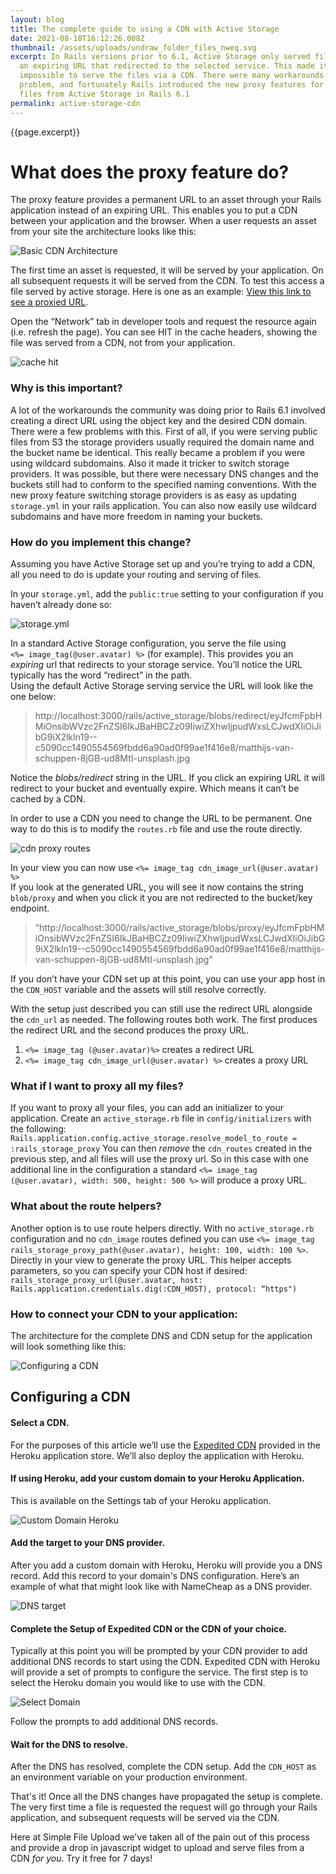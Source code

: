 ```yaml
---
layout: blog
title: The complete guide to using a CDN with Active Storage
date: 2021-08-18T16:12:26.008Z
thumbnail: /assets/uploads/undraw_folder_files_nweq.svg
excerpt: In Rails versions prior to 6.1, Active Storage only served files from
  an expiring URL that redirected to the selected service. This made it
  impossible to serve the files via a CDN. There were many workarounds to this
  problem, and fortunately Rails introduced the new proxy features for serving
  files from Active Storage in Rails 6.1
permalink: active-storage-cdn
---
```


{{page.excerpt}}
# What does the proxy feature do?

The proxy feature provides a permanent URL to an asset through your Rails application instead of an expiring URL. This enables you to put a CDN between your application and the browser. When a user requests an asset from your site the architecture looks like this: 

![Basic CDN Architecture](/assets/uploads/basic_cdn_architecture_screenshot.png)

The first time an asset is requested, it will be served by your application. On all subsequent requests it will be served from the CDN. To test this access a file served by active storage. Here is one as an example: [View this link to see a proxied URL](https://test.files-simplefileupload.com/static/blobs/proxy/eyJfcmFpbHMiOnsibWVzc2FnZSI6IkJBaHBBbGt2IiwiZXhwIjpudWxsLCJwdXIiOiJibG9iX2lkIn19--724f7dbc977e981a72a0dda21206a083d92b24ef/bruno-cervera-eOf0PO0FX6o-unsplash.jpg).

Open the “Network” tab in developer tools and request the resource again (i.e. refresh the page). You can see HIT in the cache headers, showing the file was served from a CDN, not from your application. 

![cache hit](/assets/uploads/cache_hit.png)

### Why is this important?

A lot of the workarounds the community was doing prior to Rails 6.1 involved creating a direct URL using the object key and the desired CDN domain. There were a few problems with this. First of all, if you were serving public files from S3 the storage providers usually required the domain name and the bucket name be identical. This really became a problem if you were using wildcard subdomains. Also it made it tricker to switch storage providers. It was possible, but there were necessary DNS changes and the buckets still had to conform to the specified naming conventions. With the new proxy feature switching storage providers is as easy as updating `storage.yml` in your rails application. You can also now easily use wildcard subdomains and have more freedom in naming your buckets.

### How do you implement this change?

Assuming you have Active Storage set up and you’re trying to add a CDN, all you need to do is update your routing and serving of files. 

In your `storage.yml`, add the `public:true` setting to your configuration if you haven’t already done so: 

![storage.yml](/assets/uploads/storageyml_screenshot.png)

In a standard Active Storage configuration, you serve the file using <br>
`<%= image_tag(@user.avatar) %>` (for example). This provides you an *expiring* url that redirects to your storage service. You’ll notice the URL typically has the word “redirect” in the path. <br>
Using the default Active Storage serving service the URL will look like the one below: <br>
> http://localhost:3000/rails/active_storage/blobs/redirect/eyJfcmFpbHMiOnsibWVzc2FnZSI6IkJBaHBCZz09IiwiZXhwIjpudWxsLCJwdXIiOiJibG9iX2lkIn19--c5090cc1490554569fbdd6a90ad0f99ae1f416e8/matthijs-van-schuppen-8jGB-ud8MtI-unsplash.jpg

Notice the *blobs/redirect* string in the URL. If you click an expiring URL it will redirect to your bucket and eventually expire. Which means it can’t be cached by a CDN.

In order to use a CDN you need to change the URL to be permanent. One way to do this is to modify the `routes.rb` file and use the route directly. 

![cdn proxy routes](/assets/uploads/cdn_routes_screenshot.png)

In your view you can now use `<%= image_tag cdn_image_url(@user.avatar) %>` <br>
If you look at the generated URL, you will see it now contains the string `blob/proxy` and when you click it you are not redirected to the bucket/key endpoint. 

> “http://localhost:3000/rails/active_storage/blobs/proxy/eyJfcmFpbHMiOnsibWVzc2FnZSI6IkJBaHBCZz09IiwiZXhwIjpudWxsLCJwdXIiOiJibG9iX2lkIn19--c5090cc1490554569fbdd6a90ad0f99ae1f416e8/matthijs-van-schuppen-8jGB-ud8MtI-unsplash.jpg"

If you don’t have your CDN set up at this point, you can use your app host in the `CDN_HOST` variable and the assets will still resolve correctly. 

With the setup just described you can still use the redirect URL alongside the `cdn_url` as needed. The following routes both work. The first produces the redirect URL and the second produces the proxy URL.  

1. `<%= image_tag (@user.avatar)%>` creates a redirect URL
2. `<%= image_tag cdn_image_url(@user.avatar) %>` creates a proxy URL

### What if I want to proxy all my files?

If you want to proxy all your files, you can add an initializer to your application. 
Create an `active_storage.rb` file in `config/initializers` with the following:
`Rails.application.config.active_storage.resolve_model_to_route = :rails_storage_proxy` 
You can then *remove* the `cdn_routes` created in the previous step, and all files will use the proxy url. So in this case with one additional line in the configuration a standard `<%= image_tag (@user.avatar), width: 500, height: 500 %>` will produce a proxy URL. 

### What about the route helpers?

Another option is to use route helpers directly. With no `active_storage.rb` configuration and no `cdn_image` routes defined you can use `<%= image_tag rails_storage_proxy_path(@user.avatar), height: 100, width: 100 %>`. Directly in your view to generate the proxy URL. This helper accepts parameters, so you can specify your CDN host if desired: `rails_storage_proxy_url(@user.avatar, host:  Rails.application.credentials.dig(:CDN_HOST), protocol: “https")`

### How to connect your CDN to your application:

The architecture for the complete DNS and CDN setup for the application will look something like this:

![Configuring a CDN ](/assets/uploads/cdn_architecture_screenshot.png)

## Configuring a CDN

#### Select a CDN.
For the purposes of this article we’ll use the [Expedited CDN](https://devcenter.heroku.com/articles/expeditedcdn) provided in the Heroku application store. We’ll also deploy the application with Heroku.

#### If using Heroku, add your custom domain to your Heroku Application.
This is available on the Settings tab of your Heroku application.

![Custom Domain Heroku ](/assets/uploads/custom_domains_heroku_screenshot.png)

#### Add the target to your DNS provider.
After you add a custom domain with Heroku, Heroku will provide you a DNS record. Add this record to your domain's DNS configuration. Here’s an example of what that might look like with NameCheap as a DNS provider.

![DNS target](/assets/uploads/cname_screenshot.png)

#### Complete the Setup of Expedited CDN or the CDN of your choice.

Typically at this point you will be prompted by your CDN provider to add additional DNS records to start using the CDN. Expedited CDN with Heroku will provide a set of prompts to configure the service. The first step is to select the Heroku domain you would like to use with the CDN.

![Select Domain](/assets/uploads/select_domain_screenshot.png)

Follow the prompts to add additional DNS records. 

#### Wait for the DNS to resolve.
 After the DNS has resolved, complete the CDN setup. Add the `CDN_HOST` as an environment variable on your production environment.

That's it! Once all the DNS changes have propagated the setup is complete.
The very first time a file is requested the request will go through your Rails application, and subsequent requests will be served via the CDN.

Here at Simple File Upload we've taken all of the pain out of this process and provide a drop in javascript widget to upload and serve files from a CDN *for you*. Try it free for 7 days!